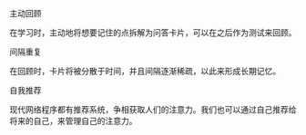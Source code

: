 主动回顾

在学习时，主动地将想要记住的点拆解为问答卡片，可以在之后作为测试来回顾。

间隔重复

在回顾时，卡片将被分散于时间，并且间隔逐渐稀疏，以此来形成长期记忆。

自我推荐

现代网络程序都有推荐系统，争相获取人们的注意力。我们也可以通过自己推荐给将来的自己，来管理自己的注意力。
